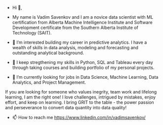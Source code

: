 - Hi 👋, 

- My name is Vadim Savenkov and I am a novice data scientist with ML certification from Alberta Machine Intelligence Institute and Software Development certificate from  the Southern Alberta Institute of Technology (SAIT).

- 👀 I’m interested building my career in predictive analytics. I have a wealth of skills in data analysis, modeling and forecasting and outstanding analytical background. 

- 🌱 I keep stregthening my skills in Python, SQL and Tableau every day through taking courses and building portfolio of my personal projects.

- 💞️ I’m currently looking for jobs in Data Science, Machine Learning, Data Analytics, and Project Management.

If you are looking for someone who values inegrity, team work and lifelong learning, I am the right one! I love challenges, intrigued by mistakes, enjoy effort, and keep on learning. I bring GRIT to the table - the power passion and perseverance to convert data quantity into data quality!  

- 📫 How to reach me https://www.linkedin.com/in/vadimsavenkov/ 

<!---
vadimsavenkov/vadimsavenkov is a ✨ special ✨ repository because its `README.md` (this file) appears on your GitHub profile.
You can click the Preview link to take a look at your changes.
--->
